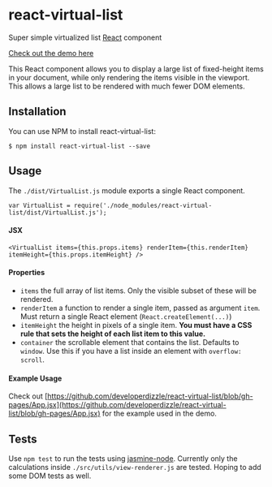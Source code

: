 # react-virtual-list
Super simple virtualized list [React](https://github.com/facebook/react) component

[Check out the demo here](http://developerdizzle.github.io/react-virtual-list)

This React component allows you to display a large list of fixed-height items in your document, while only rendering the items visible in the viewport.  This allows a large list to be rendered with much fewer DOM elements.

## Installation

You can use NPM to install react-virtual-list:

```console
$ npm install react-virtual-list --save
```

## Usage

The `./dist/VirtualList.js` module exports a single React component.

```
var VirtualList = require('./node_modules/react-virtual-list/dist/VirtualList.js');
```

#### JSX

```
<VirtualList items={this.props.items} renderItem={this.renderItem} itemHeight={this.props.itemHeight} />
```

#### Properties

* `items` the full array of list items.  Only the visible subset of these will be rendered.
* `renderItem` a function to render a single item, passed as argument `item`.  Must return a single React element (`React.createElement(...)`)
* `itemHeight` the height in pixels of a single item.  **You must have a CSS rule that sets the height of each list item to this value.**
* `container` the scrollable element that contains the list.  Defaults to `window`.  Use this if you have a list inside an element with `overflow: scroll`.

#### Example Usage

Check out [https://github.com/developerdizzle/react-virtual-list/blob/gh-pages/App.jsx](https://github.com/developerdizzle/react-virtual-list/blob/gh-pages/App.jsx) for the example used in the demo.

## Tests

Use `npm test` to run the tests using [jasmine-node](https://github.com/mhevery/jasmine-node).  Currently only the calculations inside `./src/utils/view-renderer.js` are tested.  Hoping to add some DOM tests as well.
